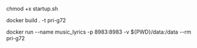 chmod +x startup.sh

docker build . -t pri-g72

docker run --name music_lyrics -p 8983:8983 -v ${PWD}/data:/data --rm pri-g72